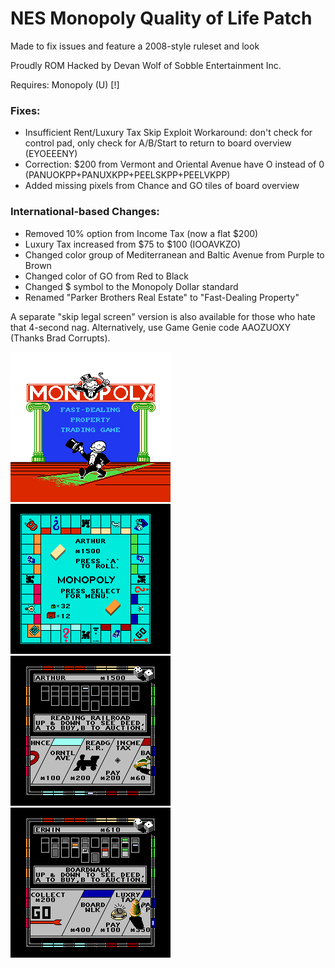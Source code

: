 # NES Monopoly Quality of Life Patch

Made to fix issues and feature a 2008-style ruleset and look

Proudly ROM Hacked by Devan Wolf of Sobble Entertainment Inc.

Requires: Monopoly (U) [!]
### Fixes:
* Insufficient Rent/Luxury Tax Skip Exploit Workaround: don't check for control pad, only check for A/B/Start to return to board overview (EYOEEENY)
* Correction: $200 from Vermont and Oriental Avenue have O instead of 0 (PANUOKPP+PANUXKPP+PEELSKPP+PEELVKPP)
* Added missing pixels from Chance and GO tiles of board overview
### International-based Changes:
* Removed 10% option from Income Tax (now a flat $200)
* Luxury Tax increased from $75 to $100 (IOOAVKZO)
* Changed color group of Mediterranean and Baltic Avenue from Purple to Brown
* Changed color of GO from Red to Black
* Changed $ symbol to the Monopoly Dollar standard
* Renamed "Parker Brothers Real Estate" to "Fast-Dealing Property"

A separate "skip legal screen" version is also available for those who hate that 4-second nag. Alternatively, use Game Genie code AAOZUOXY (Thanks Brad Corrupts).

![](titlescreen.png) ![](screenshot1.png) ![](screenshot2.png) ![](screenshot3.png)